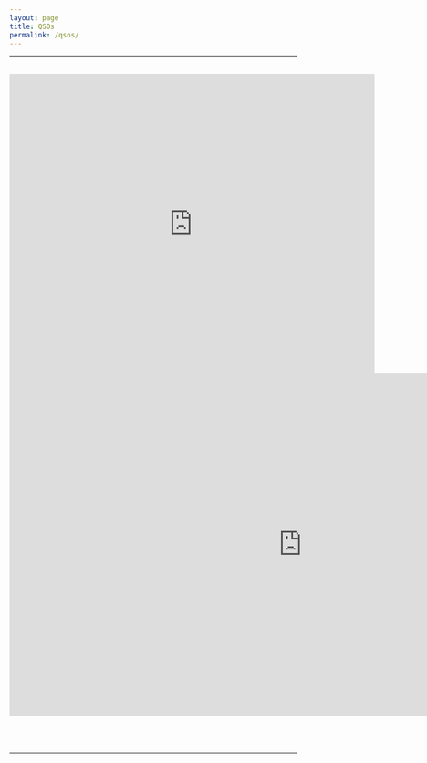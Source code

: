```yaml
---
layout: page
title: QSOs
permalink: /qsos/
---
```

-------------------------------------------
<br>
<div style="text-align: center">
<iframe align="top" frameborder="0" height="525" scrolling="yes" src="https://logbook.qrz.com/lbstat/N0HOT/" width="640"></iframe> 
<iframe frameborder=0 height=600 scrolling=no src='https://www.qsomap.org/QSOmapProduction/qsomapforQRZ.php?call=n0hot&h=800' width=1024></iframe><br>
</div><br><br><br>

-------------------------------------------
